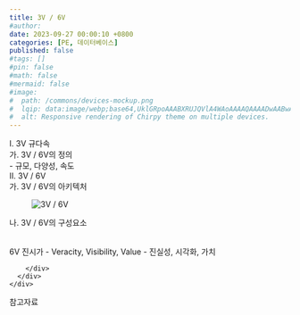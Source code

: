```yaml
---
title: 3V / 6V
#author: 
date: 2023-09-27 00:00:10 +0800
categories: [PE, 데이터베이스]
published: false
#tags: []
#pin: false
#math: false
#mermaid: false
#image:
#  path: /commons/devices-mockup.png
#  lqip: data:image/webp;base64,UklGRpoAAABXRUJQVlA4WAoAAAAQAAAADwAABwAAQUxQSDIAAAARL0AmbZurmr57yyIiqE8oiG0bejIYEQTgqiDA9vqnsUSI6H+oAERp2HZ65qP/VIAWAFZQOCBCAAAA8AEAnQEqEAAIAAVAfCWkAALp8sF8rgRgAP7o9FDvMCkMde9PK7euH5M1m6VWoDXf2FkP3BqV0ZYbO6NA/VFIAAAA
#  alt: Responsive rendering of Chirpy theme on multiple devices.
---
```


<div class="post-wrap">
  <div class="para">
    <div class="para-title">
      I. 3V 규다속
    </div>
    <div class="para-cntnt">
      <div class="para">
        <div class="para-title">
          가. 3V / 6V의 정의
        </div>
        <div class="para-cntnt">
            - 규모, 다양성, 속도
        </div>
      </div>
    </div>
  </div>
  
  <div class="para">
    <div class="para-title">
      II. 3V / 6V
    </div>
    <div class="para-cntnt">
      <div class="para">
        <div class="para-title">
          가. 3V / 6V의 아키텍처
        </div>
        <div class="para-cntnt">
          <figure class="post-figure">
            <img src="/assets/img/posts/3V-,-6V.png" alt="3V / 6V">
<!--            <figcaption>Source: Unveiling the Metaverse: Exploring Emerging Trends, Multifaceted Perspectives, and Future Challenges</figcaption>-->
          </figure>
        </div>
      </div>
      <div class="para">
        <div class="para-title">
          나. 3V / 6V의 구성요소
        </div>
        <div class="para-cntnt">
          <table class="post-table">
          </table>
          6V 진시가
  - Veracity, Visibility, Value
  - 진실성, 시각화, 가치

        </div>
      </div>
    </div>
  </div>

  <div class="refr-wrap">
    <div class="refr-title">
        참고자료
    </div>
    <ol class="refr-list">
    <!--    <li>(나현식, 최대선) <a target="_blank" href="https://scienceon.kisti.re.kr/commons/util/originalView.do?cn=JAKO202225948430499&oCn=JAKO202225948430499&dbt=JAKO&journal=NJOU00291864">메타버스 보안 위협 요소 및 대응 방안 검토</a></li>-->
    <!--    <li>(M. Uddin, S. Manickam, H. Ullah, M. Obaidat and A. Dandoush) <a target="_blank" href="https://ieeexplore.ieee.org/abstract/document/10138386">Unveiling the Metaverse: Exploring Emerging Trends, Multifaceted Perspectives, and Future Challenges</a></li>-->
    </ol>
  </div>
</div>

